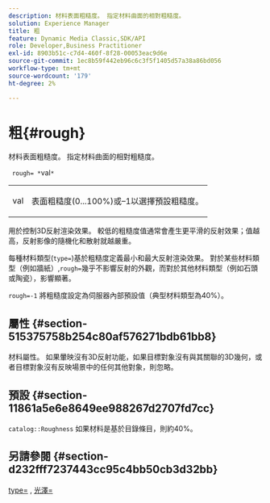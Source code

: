 ```yaml
---
description: 材料表面粗糙度。 指定材料曲面的相對粗糙度。
solution: Experience Manager
title: 粗
feature: Dynamic Media Classic,SDK/API
role: Developer,Business Practitioner
exl-id: 8903b51c-c7d4-460f-8f28-00053eac9d6e
source-git-commit: 1ec8b59f442eb96c6c3f5f1405d57a38a86bd056
workflow-type: tm+mt
source-wordcount: '179'
ht-degree: 2%

---
```


# 粗{#rough}

材料表面粗糙度。 指定材料曲面的相對粗糙度。

` rough= *`val`*`

<table id="simpletable_432E33EC87144AC7A2A8D9406F862708"> 
 <tr class="strow"> 
  <td class="stentry"> <p> <span class="varname"> val  </span> </p> </td> 
  <td class="stentry"> <p>表面粗糙度(0...100%)或–1以選擇預設粗糙度。 </p> </td> 
 </tr> 
</table>

用於控制3D反射渲染效果。 較低的粗糙度值通常會產生更平滑的反射效果；值越高，反射影像的隨機化和散射就越嚴重。

每種材料類型(`type=`)基於粗糙度定義最小和最大反射渲染效果。 對於某些材料類型（例如牆紙）,`rough=`幾乎不影響反射的外觀，而對於其他材料類型（例如石頭或陶瓷），影響顯著。

`rough=-1` 將粗糙度設定為伺服器內部預設值（典型材料類型為40%）。

## 屬性 {#section-515375758b254c80af576271bdb61bb8}

材料屬性。 如果暈映沒有3D反射功能，如果目標對象沒有與其關聯的3D幾何，或者目標對象沒有反映場景中的任何其他對象，則忽略。

## 預設 {#section-11861a5e6e8649ee988267d2707fd7cc}

`catalog::Roughness` 如果材料是基於目錄條目，則約40%。

## 另請參閱 {#section-d232fff7237443cc95c4bb50cb3d32bb}

[type=](../../../../../ir-api/http-protocol/image-rendering-api-ref/c-ir-http-protocol-ref/c-ir-http-protocol-command-reference/r-ir-http-type.md#reference-128c7de89e2d46838019b560f3f84a35) , [光澤=](../../../../../ir-api/http-protocol/image-rendering-api-ref/c-ir-http-protocol-ref/c-ir-http-protocol-command-reference/r-ir-http-gloss.md#reference-325aef2ee51e4e1584a06047427340ca)
